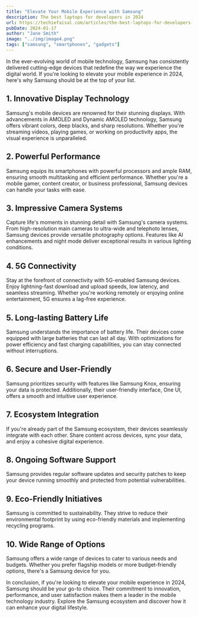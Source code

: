 ```yaml
---
title: "Elevate Your Mobile Experience with Samsung"
description: The best laptops for developers in 2024
url: https://techiefaisal.com/articles/the-best-laptops-for-developers-in-2024/
pubDate: 2024-01-17
author: "Jane Smith"
image: "../img/image4.png"
tags: ["samsung", "smartphones", "gadgets"]
---
```


In the ever-evolving world of mobile technology, Samsung has consistently delivered cutting-edge devices that redefine the way we experience the digital world. If you're looking to elevate your mobile experience in 2024, here's why Samsung should be at the top of your list.

## **1. Innovative Display Technology**

Samsung's mobile devices are renowned for their stunning displays. With advancements in AMOLED and Dynamic AMOLED technology, Samsung offers vibrant colors, deep blacks, and sharp resolutions. Whether you're streaming videos, playing games, or working on productivity apps, the visual experience is unparalleled.

## **2. Powerful Performance**

Samsung equips its smartphones with powerful processors and ample RAM, ensuring smooth multitasking and efficient performance. Whether you're a mobile gamer, content creator, or business professional, Samsung devices can handle your tasks with ease.

## **3. Impressive Camera Systems**

Capture life's moments in stunning detail with Samsung's camera systems. From high-resolution main cameras to ultra-wide and telephoto lenses, Samsung devices provide versatile photography options. Features like AI enhancements and night mode deliver exceptional results in various lighting conditions.

## **4. 5G Connectivity**

Stay at the forefront of connectivity with 5G-enabled Samsung devices. Enjoy lightning-fast download and upload speeds, low latency, and seamless streaming. Whether you're working remotely or enjoying online entertainment, 5G ensures a lag-free experience.

## **5. Long-lasting Battery Life**

Samsung understands the importance of battery life. Their devices come equipped with large batteries that can last all day. With optimizations for power efficiency and fast charging capabilities, you can stay connected without interruptions.

## **6. Secure and User-Friendly**

Samsung prioritizes security with features like Samsung Knox, ensuring your data is protected. Additionally, their user-friendly interface, One UI, offers a smooth and intuitive user experience.

## **7. Ecosystem Integration**

If you're already part of the Samsung ecosystem, their devices seamlessly integrate with each other. Share content across devices, sync your data, and enjoy a cohesive digital experience.

## **8. Ongoing Software Support**

Samsung provides regular software updates and security patches to keep your device running smoothly and protected from potential vulnerabilities.

## **9. Eco-Friendly Initiatives**

Samsung is committed to sustainability. They strive to reduce their environmental footprint by using eco-friendly materials and implementing recycling programs.

## **10. Wide Range of Options**

Samsung offers a wide range of devices to cater to various needs and budgets. Whether you prefer flagship models or more budget-friendly options, there's a Samsung device for you.

In conclusion, if you're looking to elevate your mobile experience in 2024, Samsung should be your go-to choice. Their commitment to innovation, performance, and user satisfaction makes them a leader in the mobile technology industry. Explore the Samsung ecosystem and discover how it can enhance your digital lifestyle.
